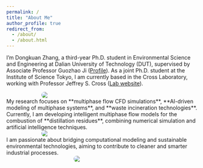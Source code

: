 ```yaml
---
permalink: /
title: "About Me"
author_profile: true
redirect_from: 
  - /about/
  - /about.html
---
```

I’m Dongkuan Zhang, a third-year Ph.D. student in Environmental Science and Engineering at Dalian University of Technology (DUT), supervised by Associate Professor Guozhao Ji ([Profile](https://faculty.dlut.edu.cn/jiguozhao/zh_CN/index.htm)).
As a joint Ph.D. student at the Institute of Science Tokyo, I am currently based in the Cross Laboratory, working with Professor Jeffrey S. Cross ([Lab website](https://zh.clab-tokyotech.org/)).
<div style="display:flex; justify-content:center; gap:12px; flex-wrap:wrap;">
    <img src="{{ '/images/g0.gif' | relative_url }}" style="flex:0 1 320px; max-width:330px; height:auto; border-radius:8px;">
  </div>
My research focuses on **multiphase flow CFD simulations**, **AI-driven modeling of multiphase systems**, and **waste incineration technologies**. Currently, I am developing intelligent multiphase flow models for the combustion of **distillation residues**, combining numerical simulation and artificial intelligence techniques.
<div style="display:flex; justify-content:center; gap:12px; flex-wrap:wrap;">
    <img src="{{ '/images/g1.gif' | relative_url }}" style="flex:0 1 320px; max-width:330px; height:auto; border-radius:8px;">
</div>
I am passionate about bridging computational modeling and sustainable environmental technologies, aiming to contribute to cleaner and smarter industrial processes.



<div style="display:flex; justify-content:center; gap:12px; flex-wrap:wrap;">
    <img src="{{ '/images/weixin.jpg' | relative_url }}" style="flex:0 1 320px; max-width:150px; height:auto; border-radius:8px;">
</div>
